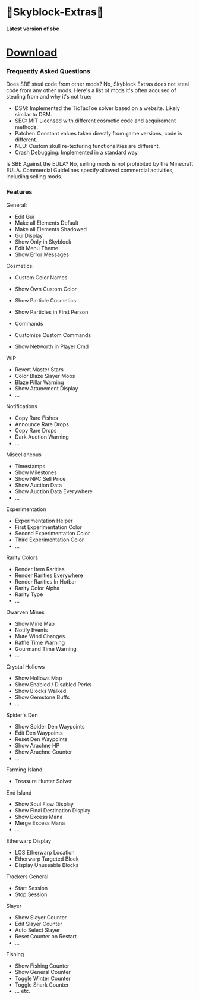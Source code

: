 # 🍒Skyblock-Extras🍒
**Latest version of sbe**

# [Download](https://github.com/ballistic803/Skyblock-Extras/releases) 

### Frequently Asked Questions

Does SBE steal code from other mods?
No, Skyblock Extras does not steal code from any other mods. Here's a list of mods it's often accused of stealing from and why it's not true:
- DSM: Implemented the TicTacToe solver based on a website. Likely similar to DSM.
- SBC: MIT Licensed with different cosmetic code and acquirement methods.
- Patcher: Constant values taken directly from game versions, code is different.
- NEU: Custom skull re-texturing functionalities are different.
- Crash Debugging: Implemented in a standard way.

Is SBE Against the EULA?
No, selling mods is not prohibited by the Minecraft EULA. Commercial Guidelines specify allowed commercial activities, including selling mods.

### Features

General:
- Edit Gui
- Make all Elements Default
- Make all Elements Shadowed
- Gui Display
- Show Only in Skyblock
- Edit Menu Theme
- Show Error Messages

Cosmetics:
- Custom Color Names
- Show Own Custom Color
- Show Particle Cosmetics
- Show Particles in First Person

- Commands
- Customize Custom Commands
- Show Networth in Player Cmd

WIP
- Revert Master Stars
- Color Blaze Slayer Mobs
- Blaze Pillar Warning
- Show Attunement Display
- ...

Notifications
- Copy Rare Fishes
- Announce Rare Drops
- Copy Rare Drops
- Dark Auction Warning
- ...

Miscellaneous
- Timestamps
- Show Milestones
- Show NPC Sell Price
- Show Auction Data
- Show Auction Data Everywhere
- ...

Experimentation
- Experimentation Helper
- First Experimentation Color
- Second Experimentation Color
- Third Experimentation Color
- ...

Rarity Colors
- Render Item Rarities
- Render Rarities Everywhere
- Render Rarities In Hotbar
- Rarity Color Alpha
- Rarity Type
- ...

Dwarven Mines
- Show Mine Map
- Notify Events
- Mute Wind Changes
- Raffle Time Warning
- Gourmand Time Warning
- ...

Crystal Hollows
- Show Hollows Map
- Show Enabled / Disabled Perks
- Show Blocks Walked
- Show Gemstone Buffs
- ...

Spider's Den
- Show Spider Den Waypoints
- Edit Den Waypoints
- Reset Den Waypoints
- Show Arachne HP
- Show Arachne Counter
- ...

Farming Island
- Treasure Hunter Solver

End Island
- Show Soul Flow Display
- Show Final Destination Display
- Show Excess Mana
- Merge Excess Mana
- ...

Etherwarp Display
- LOS Etherwarp Location
- Etherwarp Targeted Block
- Display Unuseable Blocks

Trackers
General
- Start Session
- Stop Session

Slayer
- Show Slayer Counter
- Edit Slayer Counter
- Auto Select Slayer
- Reset Counter on Restart
- ...

Fishing
- Show Fishing Counter
- Show General Counter
- Toggle Winter Counter
- Toggle Shark Counter
- ...
etc.
